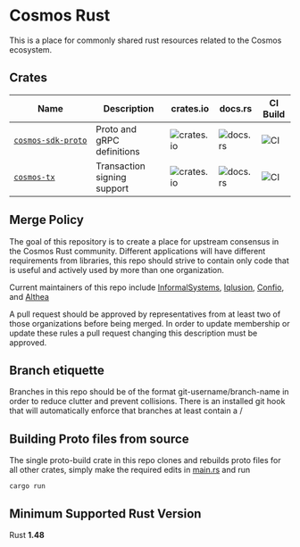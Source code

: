 # Cosmos Rust

This is a place for commonly shared rust resources related to the Cosmos ecosystem.

## Crates

| Name                 | Description                 | crates.io | docs.rs | CI Build |
|----------------------|-----------------------------|-----------|---------|----------|
| [`cosmos‑sdk‑proto`] | Proto and gRPC definitions  | ![crates.io](https://img.shields.io/crates/v/cosmos-sdk-proto.svg?logo=rust) | ![docs.rs](https://docs.rs/cosmos-sdk-proto/badge.svg) | ![CI](https://github.com/cosmos/cosmos-rust/workflows/cosmos-sdk-proto/badge.svg) |
| [`cosmos‑tx`]        | Transaction signing support | ![crates.io](https://img.shields.io/crates/v/cosmos-tx.svg?logo=rust) | ![docs.rs](https://docs.rs/cosmos-tx/badge.svg) | ![CI](https://github.com/cosmos/cosmos-rust/workflows/cosmos-tx/badge.svg) |

## Merge Policy

The goal of this repository is to create a place for upstream consensus in the Cosmos Rust community. Different applications will have different requirements from libraries, this repo should strive to contain only code that is useful and actively used by more than one organization.

Current maintainers of this repo include [InformalSystems](https://github.com/informalsystems), [Iqlusion](https://github.com/iqlusioninc), [Confio](https://github.com/confio), and [Althea](https://github.com/althea-net)

A pull request should be approved by representatives from at least two of those organizations
before being merged. In order to update membership or update these rules a pull request changing
this description must be approved.

## Branch etiquette

Branches in this repo should be of the format git-username/branch-name in order to reduce
clutter and prevent collisions. There is an installed git hook that will automatically enforce
that branches at least contain a /

## Building Proto files from source

The single proto-build crate in this repo clones and rebuilds proto files for
all other crates, simply make the required edits in [main.rs](proto-build/main.rs) and run

    cargo run

## Minimum Supported Rust Version

Rust **1.48**

[//]: # "crates"

[`cosmos‑sdk‑proto`]: https://github.com/cosmos/cosmos-rust/tree/main/cosmos-sdk-proto
[`cosmos‑tx`]: https://github.com/cosmos/cosmos-rust/tree/main/cosmos-tx
